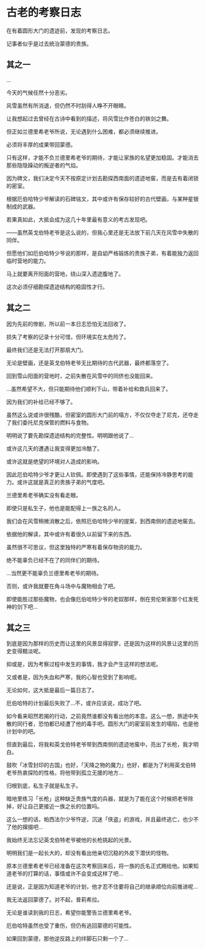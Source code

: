 # 古老的考察日志

在有着圆形大门的遗迹前，发现的考察日志。

记事者似乎是过去统治蒙德的贵族。

## 其之一

…

今天的气候任然十分恶劣。

风雪虽然有所消退，但仍然不时刮得人睁不开眼睛。

让我想起过去曾经在古诗中看到的描述，将风雪比作苍白的铁剑之舞。



但正如兰德里希老爷所说，无论遇到什么困难，都必须继续推进。

必须将丰厚的成果带回蒙德。

只有这样，才能不负兰德里希老爷的期待，才能让家族的名望更加稳固。才能消去那些隐隐躁动的叛逆者的气焰。



因为碑文，我们决定今天不按原定计划去勘探西南面的遗迹地窖，而是去有着闭锁的密室。

根据厄伯哈特少爷解读的石碑铭文，其中或许有保存较好的古代壁画，与某种星银制成的武器。

若果真如此，大抵会成为这几十年里最有意义的考古发现吧。



——虽然英戈伯特老爷是这么说的，但我心里还是无法放下前几天在风雪中失散的同伴。

但愿他们如厄伯哈特少爷说的那样，是自幼严格锻炼的贵族子弟，有着能独力返回临时营地的能力。



马上就要离开阳面的营地，绕山深入遗迹腹地了。

这次必须仔细勘探遗迹结构的稳固性才行。

## 其之二

因为先前的惨剧，所以前一本日志恐怕无法回收了。

损失了考察的记录十分可惜，但环境实在太危险了。



最终我们还是无法打开那扇大门。

无论是壁画，还是英戈伯特老爷无比期待的古代武器，最终都落空了。

回到雪山阳面的营地时，之前失散在风雪中的同侪也没能回来。

…虽然希望不大，但只能期待他们顺利下山，带着补给和救兵回来了。

因为我们的补给已经不够了。

虽然这么说或许很残酷，但密室的圆形大门前的塌方，不仅仅夺走了尼克，还夺走了我们委托尼克保管的燃料与食物。

明明说了要先勘探遗迹结构的完整性。明明跟他说了…



或许这几天的遭遇让我变得更加冷酷了。

或许这就是绝望的环境对人造成的影响。



因此厄伯哈特少爷才更让人钦佩。即使遇到了这些事情，还能保持冷静思考的能力。或许这就是真正的贵族子弟的气度吧。

兰德里希老爷确实没有看走眼。

即使只是私生子，他也是能配得上一族之名的人。



我们会在风雪稍微消散之后，依照厄伯哈特少爷的提案，到西南侧的遗迹地窖去。

依据他的解读，其中或许有着很久以前留下来的东西。

虽然很不可思议，但这里独特的严寒有着保存物资的能力。



绝不能辜负已经不在了的同伴们的期待。

…当然更不能辜负兰德里希老爷的期待。

否则，或许我就要在角斗场中与魔物相会了吧。

即使能胜过那些魔物，也会像厄伯哈特少爷的老奴那样，倒在劳伦斯家那个红发死神的剑下吧…

## 其之三

到底是因为那样的历史而让这里的风景显得寂寥，还是因为这样的风景让这里的历史变得黯淡呢。

抑或是，因为考察过程中发生的事情，我才会产生这样的想法呢。

又或者是，因为失血和严寒，我的心智也受到了影响呢。

无论如何，这大抵是最后一篇日志了。



厄伯哈特的计划最后失败了…不，或许应该说，成功了吧。

如今看来昭然若揭的行动，之前竟然谁都没有看出他的本意。这么一想，旅途中失散的同行者，恐怕都已经遭了他的毒手吧。圆形大门的密室前发生的塌陷，也是他计划中的吧。



但直到最后，将我和英戈伯特老爷带到西南侧的遗迹地窖中，亮出了长枪，我才明白。

鼓吹「冰雪封印的古国」也好，「天降之物的魔力」也好，都是为了利用英戈伯特老爷热衷探险的性格，将他带到孤立无援的地方…

归根到底，私生子就是私生子。

暗地里练习「长枪」这种缺乏贵族气度的兵器，就是为了能在这个时候把老爷除掉，好让自己更接近一族之长的位置吗。



这么一想的话，帕西法尔少爷忤逆，沉迷「侠盗」的游戏，并且最终逃亡，也少不了他的撺掇吧…



我始终无法忘记英戈伯特老爷被他的长枪挑起的光景。

明明我们是一起长大的，却没有看出他亲切沉稳的外皮下潜伏的怪物。

原本兰德里希老爷已经准备在这次考察回来后，将一族的氏名正式赐给他。如果知道老爷的打算的话，事情或许不会变成这样了吧…

还是说，正是因为知道老爷的计划，他才忍不住要将自己的继承顺位向前推进呢…



我无法返回蒙德了。对不起，普莉希拉。



无论是谁读到我的日志，希望你能警告兰德里希老爷。

厄伯哈特虽然也受了重伤，但仍有逃回蒙德的可能性。

如果回到蒙德，那他逆反路上的绊脚石只剩一个了…
